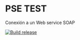 # PSE TEST
Conexión a un Web service SOAP

[![Build release](https://img.shields.io/badge/Test-partial-brightgreen.svg)]()